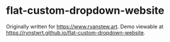 # flat-custom-dropdown-website

Originally written for https://www.ryanstew.art. Demo viewable at https://rynstwrt.github.io/flat-custom-dropdown-website.

